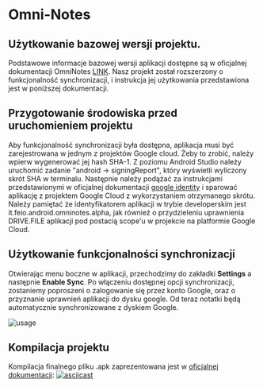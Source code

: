 # Omni-Notes

## Użytkowanie bazowej wersji projektu.

Podstawowe informacje bazowej wersji aplikacji dostępne są w oficjalnej dokumentacji OmniNotes [LINK](https://github.com/federicoiosue/Omni-Notes/wiki). Nasz projekt został rozszerzony o funkcjonalność synchronizacji, i instrukcja jej użytkowania przedstawiona jest w poniższej dokumentacji.

## Przygotowanie środowiska przed uruchomieniem projektu

Aby funkcjonalność synchronizacji była dostępna, aplikacja musi być zarejestrowana w jednym z projektów Google cloud. Żeby to zrobić, należy wpierw  wygenerować jej hash SHA-1. Z poziomu Android Studio należy uruchomić zadanie "android -> signingReport", który wyświetli wyliczony skrót SHA w terminalu. Następnie należy podążać za instrukcjami przedstawionymi w oficjalnej dokumentacji [google identity](https://developers.google.com/identity/sign-in/android/start-integrating) i sparować aplikację z projektem Google Cloud z wykorzystaniem otrzymanego skrótu. Należy pamiętać że identyfikatorem aplikacji w trybie developerskim jest it.feio.android.omninotes.alpha, jak również o przydzieleniu uprawnienia DRIVE.FILE aplikacji pod postacią scope'u w projekcie na platformie Google Cloud. 

## Użytkowanie funkcjonalności synchronizacji
Otwierając menu boczne w aplikacji, przechodzimy do zakładki **Settings** a następnie **Enable Sync**. Po włączeniu dostępnej opcji synchronizacji, zostaniemy poproszeni o zalogowanie się przez konto Google, oraz o przyznanie uprawnień aplikacji do dysku google. Od teraz notatki będą automatycznie synchronizowane z dyskiem Google.

![usage](https://i.imgur.com/HBwOe9M.png)

## Kompilacja projektu

Kompilacja finalnego pliku .apk zaprezentowana jest w [oficjalnej dokumentacji](https://github.com/federicoiosue/Omni-Notes#build):
[![asciicast](https://asciinema.org/a/102898.png)](https://asciinema.org/a/102898)


